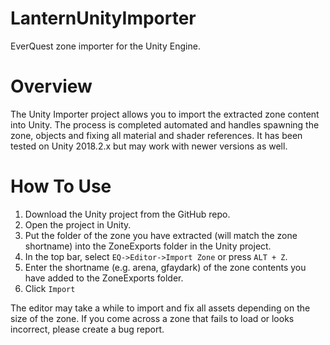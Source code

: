 # LanternUnityImporter
EverQuest zone importer for the Unity Engine.

# Overview
The Unity Importer project allows you to import the extracted zone content into Unity. The process is completed automated and handles spawning the zone, objects and fixing all material and shader references. It has been tested on Unity 2018.2.x but may work with newer versions as well.

# How To Use
1. Download the Unity project from the GitHub repo.
2. Open the project in Unity.
3. Put the folder of the zone you have extracted (will match the zone shortname) into the ZoneExports folder in the Unity project.
4. In the top bar, select `EQ->Editor->Import Zone` or press `ALT + Z`.
5. Enter the shortname (e.g. arena, gfaydark) of the zone contents you have added to the ZoneExports folder.
6. Click `Import`

The editor may take a while to import and fix all assets depending on the size of the zone. If you come across a zone that fails to load or looks incorrect, please create a bug report.
